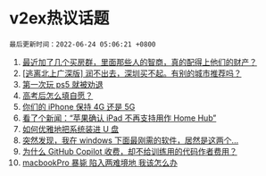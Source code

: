 # v2ex热议话题

`最后更新时间：2022-06-24 05:06:21 +0800`

1. [最近加了几个买房群，里面那些人的智商，真的配得上他们的财产？](https://www.v2ex.com/t/861583)
1. [[逃离北上广深版] 润不出去，深圳买不起。有别的城市推荐吗？](https://www.v2ex.com/t/861578)
1. [第一次玩 ps5 就被劝退](https://www.v2ex.com/t/861566)
1. [高考后怎么填自愿？](https://www.v2ex.com/t/861619)
1. [你们的 iPhone 保持 4G 还是 5G](https://www.v2ex.com/t/861580)
1. [看了个新闻：“苹果确认 iPad 不再支持用作 Home Hub”](https://www.v2ex.com/t/861570)
1. [如何优雅地把系统装进 U 盘](https://www.v2ex.com/t/861536)
1. [突然发现，我在 windows 下面最刚需的软件，居然是这两个...](https://www.v2ex.com/t/861708)
1. [为什么 GitHub Copilot 收费，却不给训练用的代码作者费用？](https://www.v2ex.com/t/861734)
1. [macbookPro 暴毙 陷入两难境地 我该怎么办](https://www.v2ex.com/t/861611)

